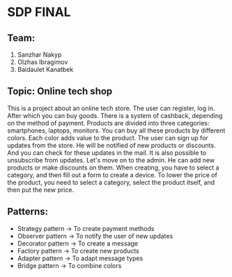 # SDP FINAL

## Team:
1. Sanzhar Nakyp
2. Olzhas Ibragimov
3. Baidaulet Kanatbek

## Topic: Online tech shop
This is a project about an online tech store. The user can register, log in.
After which you can buy goods. There is a system of cashback, depending on
the method of payment. Products are divided into three categories: smartphones,
laptops, monitors. You can buy all these products by different colors. Each
color adds value to the product. The user can sign up for updates from the store.
He will be notified of new products or discounts. And you can check for these
updates in the mail. It is also possible to unsubscribe from updates. Let's move
on to the admin. He can add new products or make discounts on them. When
creating, you have to select a category, and then fill out a form to create
a device. To lower the price of the product, you need to select a category,
select the product itself, and then put the new price.

## Patterns:
- Strategy pattern -> To create payment methods
- Observer pattern -> To notify the user of new updates
- Decorator pattern -> To create a message
- Factory pattern -> To create new products
- Adapter pattern -> To adapt message types
- Bridge pattern -> To combine colors